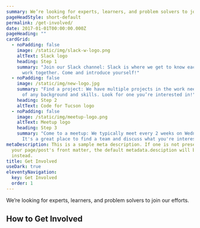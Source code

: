 ```yaml
---
summary: We’re looking for experts, learners, and problem solvers to join our efforts.
pageHeadStyle: short-default
permalink: /get-involved/
date: 2017-01-01T00:00:00.000Z
pageHeading: ""
cardGrid:
  - noPadding: false
    image: /static/img/slack-w-logo.png
    altText: Slack logo
    heading: Step 1
    summary: "Join our Slack channel: Slack is where we get to know each other and
      work together. Come and introduce yourself!"
  - noPadding: false
    image: /static/img/new-logo.jpg
    summary: "Find a project: We have multiple projects in the work needing people
      of any background and skills. Look for one you’re interested in!"
    heading: Step 2
    altText: Code for Tucson logo
  - noPadding: false
    image: /static/img/meetup-logo.png
    altText: Meetup logo
    heading: Step 3
    summary: "Come to a meetup: We typically meet every 2 weeks on Wednesday night.
      It's a great place to find a team and discuss what you're interested in"
metaDescription: This is a sample meta description. If one is not present in
  your page/post's front matter, the default metadata.desciption will be used
  instead.
title: Get Involved
useDark: true
eleventyNavigation:
  key: Get Involved
  order: 1
---
```

We’re looking for experts, learners, and problem solvers to join our efforts.

## How to Get Involved